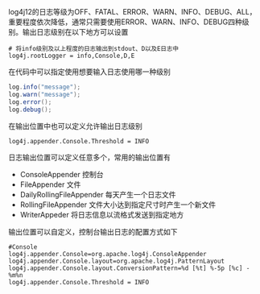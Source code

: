 log4j12的日志等级为OFF、FATAL、ERROR、WARN、INFO、DEBUG、ALL，重要程度依次降低，通常只需要使用ERROR、WARN、INFO、DEBUG四种级别。输出日志级别在以下地方可以设置

```properties
# 将info级别及以上程度的日志输出到stdout、D以及E日志中
log4j.rootLogger = info,Console,D,E
```

在代码中可以指定使用想要输入日志使用哪一种级别

```java
log.info("message");
log.warn("message");
log.error();
log.debug();
```

在输出位置中也可以定义允许输出日志级别

```properties
log4j.appender.Console.Threshold = INFO
```



日志输出位置可以定义任意多个，常用的输出位置有

- ConsoleAppender 控制台
- FileAppender 文件
- DailyRollingFileAppender 每天产生一个日志文件
- RollingFileAppender 文件大小达到指定尺寸时产生一个新文件
- WriterAppeder 将日志信息以流格式发送到指定地方

输出位置可以自定义，控制台输出日志的配置方式如下

```
#Console 
log4j.appender.Console=org.apache.log4j.ConsoleAppender 
log4j.appender.Console.layout=org.apache.log4j.PatternLayout 
log4j.appender.Console.layout.ConversionPattern=%d [%t] %-5p [%c] - %m%n
log4j.appender.Console.Threshold = INFO
```



```properties

```




